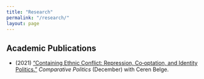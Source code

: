 ```yaml
---
title: "Research"
permalink: "/research/"
layout: page
---
```


## Academic Publications

- (2021) [“Containing Ethnic Conflict: Repression, Co‑optation, and Identity Politics.”](https://www.ingentaconnect.com/content/cuny/cp/pre-prints/content-jcpo20258) <i> Comparative Politics </i> (December) with Ceren Belge.
